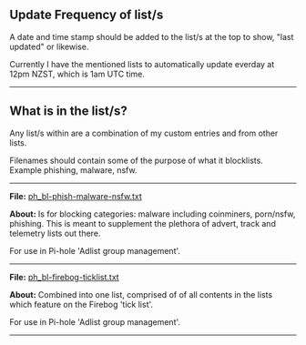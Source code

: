 ## Update Frequency of list/s

A date and time stamp should be added to the list/s at the top to show, "last updated" or likewise.

Currently I have the mentioned lists to automatically update everday at 12pm NZST, which is 1am UTC time.

----

## What is in the list/s?

Any list/s within are a combination of my custom entries and from other lists. 

Filenames should contain some of the purpose of what it blocklists. Example phishing, malware, nsfw.

----

<b>File:</b> [ph_bl-phish-malware-nsfw.txt](https://raw.githubusercontent.com/SystemJargon/pi-hole/main/dynamic-big-list/ph_bl-phish-malware-nsfw.txt)

<b>About:</b> Is for blocking categories: malware including coinminers, porn/nsfw, phishing. 
This is meant to supplement the plethora of advert, track and telemetry lists out there.


For use in Pi-hole 'Adlist group management'.

----

<b>File:</b> [ph_bl-firebog-ticklist.txt](https://raw.githubusercontent.com/SystemJargon/pi-hole/main/dynamic-big-list/ph_bl-firebog-ticklist.txt)

<b>About:</b> Combined into one list, comprised of of all contents in the lists which feature on the Firebog 'tick list'.

For use in Pi-hole 'Adlist group management'.

----
